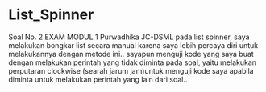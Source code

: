 # List_Spinner
Soal No. 2 EXAM MODUL 1 Purwadhika JC-DSML
pada list spinner, saya melakukan bongkar list secara manual karena saya lebih percaya diri untuk melakukannya dengan metode ini..
sayapun menguji kode yang saya buat dengan melakukan perintah yang tidak diminta pada soal,
yaitu melakukan perputaran clockwise (searah jarum jam)untuk menguji kode saya apabila diminta
untuk melakukan perintah yang lain dari soal..
